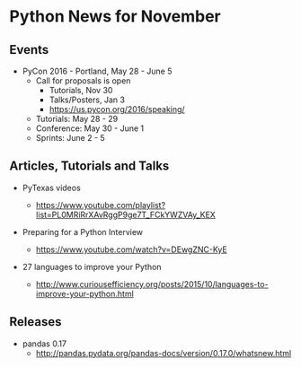 # Python News for November

## Events

* PyCon 2016 - Portland, May 28 - June 5
	* Call for proposals is open
		* Tutorials, Nov 30
		* Talks/Posters, Jan 3
		* https://us.pycon.org/2016/speaking/
	* Tutorials: May 28 - 29
	* Conference: May 30 - June 1
	* Sprints: June 2 - 5

## Articles, Tutorials and Talks

* PyTexas videos
	* https://www.youtube.com/playlist?list=PL0MRiRrXAvRggP9ge7T_FCkYWZVAy_KEX

* Preparing for a Python Interview
	* https://www.youtube.com/watch?v=DEwgZNC-KyE

* 27 languages to improve your Python
	* http://www.curiousefficiency.org/posts/2015/10/languages-to-improve-your-python.html

## Releases

* pandas 0.17
	* http://pandas.pydata.org/pandas-docs/version/0.17.0/whatsnew.html
